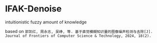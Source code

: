 # IFAK-Denoise
intuitionistic fuzzy amount of knowledge

based on ` 郭凯红, 周永志, 吴峥, 等. 基于直觉模糊知识量的图像噪声检测与去除[J]. Journal of Frontiers of Computer Science & Technology, 2024, 18(2). `
